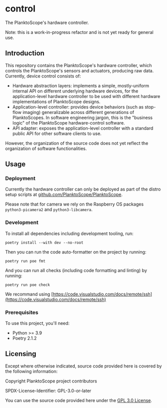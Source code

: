# control

The PlanktoScope's hardware controller.

Note: this is a work-in-progress refactor and is not yet ready for general use.

## Introduction

This repository contains the PlanktoScope's hardware controller, which controls the PlanktoScope's sensors and actuators, producing raw data. Currently, device control consists of:
- Hardware abstraction layers: implements a simple, mostly-uniform internal API on different underlying hardware devices, for the application-level hardware controller to be used with different hardware implementations of PlanktoScope designs.
- Application-level controller: provides device behaviors (such as stop-flow imaging) generalizable across different generations of PlanktoScopes. In software engineering jargon, this is the "business logic" of the PlanktoScope hardware-control software.
- API adapter: exposes the application-level controller with a standard public API for other software clients to use.

However, the organization of the source code does not yet reflect the organization of software functionalities.

## Usage

### Deployment

Currently the hardware controller can only be deployed as part of the distro setup scripts at [github.com/PlanktoScope/PlanktoScope](https://github.com/PlanktoScope/PlanktoScope).

Please note that for camera we rely on the Raspberry OS packages `python3-picamera2` and `python3-libcamera`.

### Development

To install all dependencies including development tooling, run:
```
poetry install --with dev --no-root
```

Then you can run the code auto-formatter on the project by running:
```
poetry run poe fmt
```

And you can run all checks (including code formatting and linting) by running:
```
poetry run poe check
```

We recommand using [https://code.visualstudio.com/docs/remote/ssh](https://code.visualstudio.com/docs/remote/ssh)

### Prerequisites

To use this project, you'll need:

- Python >= 3.9
- Poetry 2.1.2

## Licensing

Except where otherwise indicated, source code provided here is covered by the following information:

Copyright PlanktoScope project contributors

SPDX-License-Identifier: GPL-3.0-or-later

You can use the source code provided here under the [GPL 3.0 License](https://www.gnu.org/licenses/gpl-3.0.en.html).
